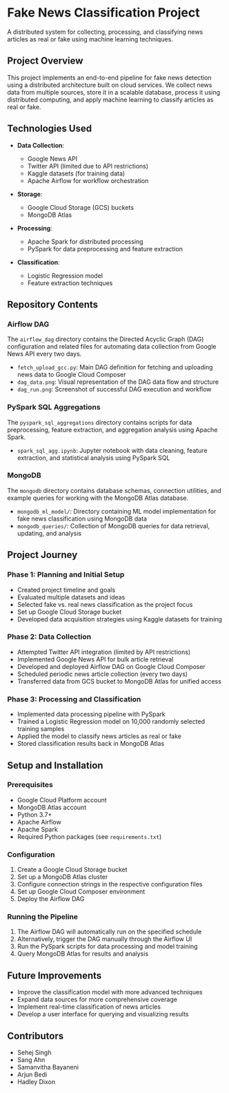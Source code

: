 # Fake News Classification Project

A distributed system for collecting, processing, and classifying news articles as real or fake using machine learning techniques.

## Project Overview

This project implements an end-to-end pipeline for fake news detection using a distributed architecture built on cloud services. We collect news data from multiple sources, store it in a scalable database, process it using distributed computing, and apply machine learning to classify articles as real or fake.

## Technologies Used

- **Data Collection**:
  - Google News API
  - Twitter API (limited due to API restrictions)
  - Kaggle datasets (for training data)
  - Apache Airflow for workflow orchestration

- **Storage**:
  - Google Cloud Storage (GCS) buckets
  - MongoDB Atlas

- **Processing**:
  - Apache Spark for distributed processing
  - PySpark for data preprocessing and feature extraction

- **Classification**:
  - Logistic Regression model
  - Feature extraction techniques

## Repository Contents

### Airflow DAG
The `airflow_dag` directory contains the Directed Acyclic Graph (DAG) configuration and related files for automating data collection from Google News API every two days.

- `fetch_upload_gcc.py`: Main DAG definition for fetching and uploading news data to Google Cloud Composer
- `dag_data.png`: Visual representation of the DAG data flow and structure
- `dag_run.png`: Screenshot of successful DAG execution and workflow

### PySpark SQL Aggregations
The `pyspark_sql_aggregations` directory contains scripts for data preprocessing, feature extraction, and aggregation analysis using Apache Spark.

- `spark_sql_agg.ipynb`: Jupyter notebook with data cleaning, feature extraction, and statistical analysis using PySpark SQL

### MongoDB
The `mongodb` directory contains database schemas, connection utilities, and example queries for working with the MongoDB Atlas database.

- `mongodb_ml_model/`: Directory containing ML model implementation for fake news classification using MongoDB data
- `mongodb_queries/`: Collection of MongoDB queries for data retrieval, updating, and analysis

## Project Journey

### Phase 1: Planning and Initial Setup
- Created project timeline and goals
- Evaluated multiple datasets and ideas
- Selected fake vs. real news classification as the project focus
- Set up Google Cloud Storage bucket
- Developed data acquisition strategies using Kaggle datasets for training

### Phase 2: Data Collection
- Attempted Twitter API integration (limited by API restrictions)
- Implemented Google News API for bulk article retrieval
- Developed and deployed Airflow DAG on Google Cloud Composer
- Scheduled periodic news article collection (every two days)
- Transferred data from GCS bucket to MongoDB Atlas for unified access

### Phase 3: Processing and Classification
- Implemented data processing pipeline with PySpark
- Trained a Logistic Regression model on 10,000 randomly selected training samples
- Applied the model to classify news articles as real or fake
- Stored classification results back in MongoDB Atlas

## Setup and Installation

### Prerequisites
- Google Cloud Platform account
- MongoDB Atlas account
- Python 3.7+
- Apache Airflow
- Apache Spark
- Required Python packages (see `requirements.txt`)

### Configuration
1. Create a Google Cloud Storage bucket
2. Set up a MongoDB Atlas cluster
3. Configure connection strings in the respective configuration files
4. Set up Google Cloud Composer environment
5. Deploy the Airflow DAG

### Running the Pipeline
1. The Airflow DAG will automatically run on the specified schedule
2. Alternatively, trigger the DAG manually through the Airflow UI
3. Run the PySpark scripts for data processing and model training
4. Query MongoDB Atlas for results and analysis

## Future Improvements
- Improve the classification model with more advanced techniques
- Expand data sources for more comprehensive coverage
- Implement real-time classification of news articles
- Develop a user interface for querying and visualizing results

## Contributors
- Sehej Singh
- Sang Ahn
- Samanvitha Bayaneni
- Arjun Bedi
- Hadley Dixon
